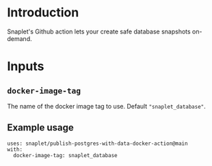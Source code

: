 # Introduction

Snaplet's Github action lets your create safe database snapshots on-demand.

# Inputs

## `docker-image-tag`

The name of the docker image tag to use. Default `"snaplet_database"`.

## Example usage

```
uses: snaplet/publish-postgres-with-data-docker-action@main
with:
  docker-image-tag: snaplet_database
```
